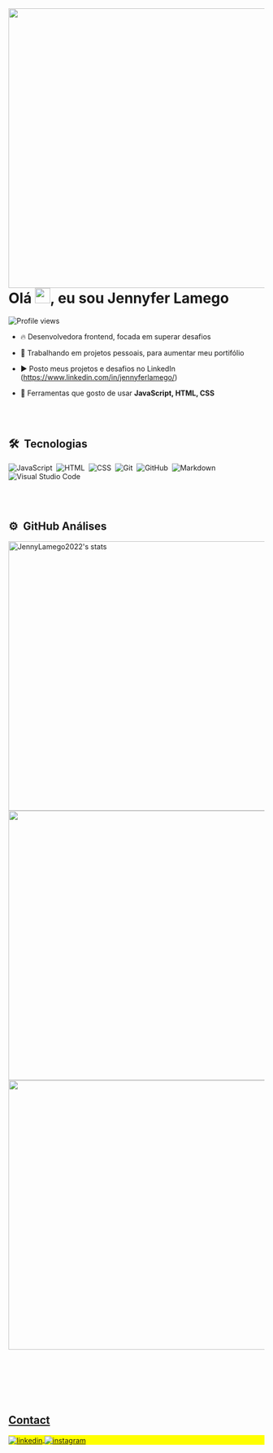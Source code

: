 <img align="right" height="550em" src="https://raw.githubusercontent.com/gist/JennyLamego2022/c9ff226fcd16925a33bc8eb2bb3ead92/raw/2897e66bf71a16af25bc066eb06f68662dedba82/githubcard.svg"/>

<h1 align="left">Olá <img src="https://raw.githubusercontent.com/kaueMarques/kaueMarques/master/hi.gif" height="30px">, eu sou Jennyfer Lamego</h1>
<p align="left"> <img src="https://komarev.com/ghpvc/?username=JennyLamego2022&color=yellow" alt="Profile views" /> </p>

- 🔥 Desenvolvedora frontend, focada em superar desafios

- 🔭 Trabalhando em projetos pessoais, para aumentar meu portifólio

- ▶️ Posto meus projetos e desafios no LinkedIn (https://www.linkedin.com/in/jennyferlamego/)

- 💬 Ferramentas que gosto de usar **JavaScript, HTML, CSS**




<br><br>

## 🛠 &nbsp;Tecnologias

![JavaScript](https://img.shields.io/badge/-JavaScript-05122A?style=flat&logo=javascript)&nbsp;
![HTML](https://img.shields.io/badge/-HTML-05122A?style=flat&logo=HTML5)&nbsp;
![CSS](https://img.shields.io/badge/-CSS-05122A?style=flat&logo=CSS3&logoColor=1572B6)&nbsp;
![Git](https://img.shields.io/badge/-Git-05122A?style=flat&logo=git)&nbsp;
![GitHub](https://img.shields.io/badge/-GitHub-05122A?style=flat&logo=github)&nbsp;
![Markdown](https://img.shields.io/badge/-Markdown-05122A?style=flat&logo=markdown)&nbsp;
![Visual Studio Code](https://img.shields.io/badge/-Visual%20Studio%20Code-05122A?style=flat&logo=visual-studio-code&logoColor=007ACC)&nbsp;

<!--![SQLite](https://img.shields.io/badge/-SQLite-05122A?style=flat&logo=sqlite)&nbsp;-->
<!--![Node.js](https://img.shields.io/badge/-Node.js-05122A?style=flat&logo=node.js)&nbsp;-->
<!--![React](https://img.shields.io/badge/-React-05122A?style=flat&logo=react)&nbsp;-->
<!--![PostgreSQL](https://img.shields.io/badge/-PostgreSQL-05122A?style=flat&logo=postgresql)&nbsp;-->

<br><br>

## ⚙️ &nbsp;GitHub Análises

<div align="left">
<img width="530em" src="https://github-readme-stats.vercel.app/api?username=JennyLamego2022&show_icons=true&theme=vision-friendly-dark" alt="JennyLamego2022's stats"/>
 <a href="https://github.com/JennyLamego2022%22%3E"/>
  <img width="530em" src="https://streak-stats.demolab.com/?user=JennyLamego2022&theme=vision-friendly-dark"/>
  <img width="530em" src="https://github-readme-stats.vercel.app/api/top-langs/?username=JennyLamego2022&layout=compact&langs_count=7&theme=vision-friendly-dark"/>
  </div>


<!--<img width="530em" src="https://github-readme-stats.vercel.app/api/top-langs/?username=JennyLamego2022&layout=compact&theme=vision-friendly-dark" alt="JennyLamego2022's most languages"/>-->
</p>

<br><br>

<!--<div align="center">
  <a href="https://github.com/JennyLamego2022%22%3E"
  <img height="180em" src="https://streak-stats.demolab.com/?user=JennyLamego2022&theme=blue-green%22/%3E"
  <img height="180em" src="https://github-readme-stats.vercel.app/api/top-langs/?username=JennyLamego2022&layout=compact&langs_count=7&theme=blue-green%22/%3E"
</div>-->

<br><br>

## Contact

<p align="left" style="background:yellow">
<!--<a href="https://codepen.io/maykbrito" target="_blank">
  <img align="center" src="https://img.shields.io/badge/-maykbrito-05122A?style=flat&logo=codepen" alt="codepen"/>
</a>
<a href="https://twitter.com/maykbrito" target="_blank">
  <img align="center" src="https://img.shields.io/badge/-maykbrito-05122A?style=flat&logo=twitter" alt="twitter"/>  
</a>-->
<a href="https://www.linkedin.com/in/jennyferlamego/" target="_blank">
  <img align="center" src="https://img.shields.io/badge/-JennyferLamego-05122A?style=flat&logo=linkedin" alt="linkedin"/>
</a>
<a href="https://instagram.com/JennyferLamego" target="_blank">
 <img align="center" src="https://img.shields.io/badge/-JennyferLamego-05122A?style=flat&logo=instagram" alt="instagram"/>
</a>
<!--<a href="https://youtube.com/jennyferlamego" target="_blank">
 <img align="center" src="https://img.shields.io/badge/-maykbrito-05122A?style=flat&logo=youtube" alt="youtube"/>-->
</a>
</p>

<!--

<img width="490em" src="https://github-readme-twitter-gazf.vercel.app/api?id=maykbrito&layout=wide&show_reply=off&show_retweet=off" />


**maykbrito/maykbrito** is a ✨ _special_ ✨ repository because its `README.md` (this file) appears on your GitHub profile.

Here are some ideas to get you started:

- 🔭 I’m currently working on ...
- 🌱 I’m currently learning ...
- 👯 I’m looking to collaborate on ...
- 🤔 I’m looking for help with ...
- 💬 Ask me about ...
- 📫 How to reach me: ...
- 😄 Pronouns: ...
- ⚡ Fun fact: ...
-->

